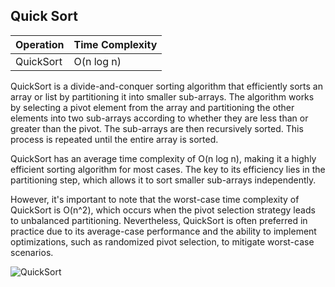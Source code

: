 ## Quick Sort

| Operation      | Time Complexity |
|-----------------|-----------------|
| QuickSort       | O(n log n)       |

QuickSort is a divide-and-conquer sorting algorithm that efficiently sorts an array or list by partitioning it into smaller sub-arrays. 
The algorithm works by selecting a pivot element from the array and partitioning the other elements into two sub-arrays according to whether they are less than or greater than the pivot. 
The sub-arrays are then recursively sorted. This process is repeated until the entire array is sorted.

QuickSort has an average time complexity of O(n log n), making it a highly efficient sorting algorithm for most cases. 
The key to its efficiency lies in the partitioning step, which allows it to sort smaller sub-arrays independently.

However, it's important to note that the worst-case time complexity of QuickSort is O(n^2), 
which occurs when the pivot selection strategy leads to unbalanced partitioning. 
Nevertheless, QuickSort is often preferred in practice due to its average-case performance and the ability to implement optimizations, such as randomized pivot selection, to mitigate worst-case scenarios.


![QuickSort](https://github.com/neskor-b/Algoritms-and-data-structure/assets/89013557/c0373b8d-a247-47a7-88f8-621993a24c29)

